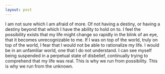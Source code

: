 ```yaml
---
layout: post
---
```


I am not sure which I am afraid of more. Of not having a destiny,
or having a destiny beyond that which I have the ability to hold on to.
I feel the possibility exists that my life might change so rapidly in the blink
of an eye, that it becomes unrecognizable to me. If I was on top of the world,
truly on top of the world, I fear that I would not be able to rationalize my
life. I would be in an unfamiliar world, one that I do not understand.
I can see myself being suspended in a perpetual state of disbelief, continually
trying to comprehend that my life was real. This is why we run from possibility.
This is why we run from the unknown. 
